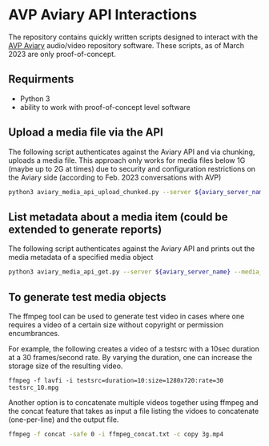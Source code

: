 # AVP Aviary API Interactions

The repository contains quickly written scripts designed to interact with the [AVP Aviary](https://www.aviaryplatform.com/api/v1/documentation) audio/video repository software. These scripts, as of March 2023 are only proof-of-concept.

## Requirments

* Python 3
* ability to work with proof-of-concept level software

## Upload a media file via the API

The following script authenticates against the Aviary API and via chunking, uploads a media file. This approach only works for media files below 1G (maybe up to 2G at times) due to security and configuration restrictions on the Aviary side (according to Feb. 2023 conversations with AVP)

``` bash
python3 aviary_media_api_upload_chunked.py --server ${aviary_server_name}
```

## List metadata about a media item (could be extended to generate reports)

The following script authenticates against the Aviary API and prints out the media metadata of a specified media object

``` bash
python3 aviary_media_api_get.py --server ${aviary_server_name} --media_id ${media_id}
```

## To generate test media objects

The ffmpeg tool can be used to generate test video in cases where one requires a video of a certain size without copyright or permission encumbrances.

For example, the following creates a video of a testsrc with a 10sec duration at a 30 frames/second rate. By varying the duration, one can increase the storage size of the resulting video.

```
ffmpeg -f lavfi -i testsrc=duration=10:size=1280x720:rate=30 testsrc_10.mpg
```

Another option is to concatenate multiple videos together using ffmpeg and the concat feature that takes as input a file listing the vidoes to concatenate (one-per-line) and the output file.

``` bash
ffmpeg -f concat -safe 0 -i ffmpeg_concat.txt -c copy 3g.mp4
```
